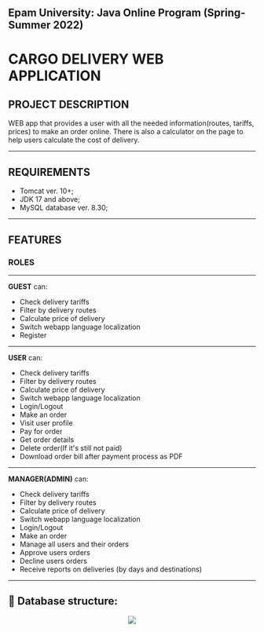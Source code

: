 ## Epam University: Java Online Program (Spring-Summer 2022)
# CARGO DELIVERY WEB APPLICATION
## PROJECT DESCRIPTION
WEB app that provides a user with all the needed information(routes, tariffs, prices) to make an order online. There is also a calculator on the page to help users calculate the cost of delivery.
___
## REQUIREMENTS
* Tomcat ver. 10+;
* JDK 17 and above;
* MySQL database ver. 8.30;
___
## FEATURES
### ROLES
___
**GUEST** can:
* Check delivery tariffs
* Filter by delivery routes
* Calculate price of delivery
* Switch webapp language localization
* Register
___
**USER** can:
* Check delivery tariffs
* Filter by delivery routes
* Calculate price of delivery
* Switch webapp language localization
* Login/Logout
* Make an order
* Visit user profile
* Pay for order
* Get order details
* Delete order(If it's still not paid)
* Download order bill after payment process as PDF
___
**MANAGER(ADMIN)** can:
* Check delivery tariffs
* Filter by delivery routes
* Calculate price of delivery
* Switch webapp language localization
* Login/Logout
* Make an order
* Manage all users and their orders
* Approve users orders
* Decline users orders
* Receive reports on deliveries (by days and destinations)
___
## :page_facing_up: Database structure:
<p align="center">
    <img src="https://drive.google.com/uc?export=view&id=1FStr_Cabuc0Xxo218GXL0HVAsSApryIx">
</p>